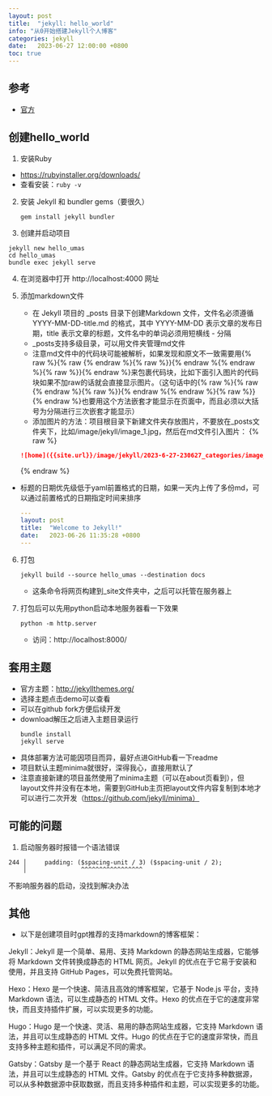 ```yaml
---
layout: post
title:  "jekyll: hello_world"
info: "从0开始搭建Jekyll个人博客"
categories: jekyll
date:   2023-06-27 12:00:00 +0800
toc: true
---
```


## 参考
- [官方](https://www.jekyll.com.cn/docs/)


## 创建hello_world

1. 安装Ruby  
- https://rubyinstaller.org/downloads/  
- 查看安装：```ruby -v ```

2. 安装 Jekyll 和 bundler gems（要很久）
   
    ```
    gem install jekyll bundler
    ```

3. 创建并启动项目
  ```
  jekyll new hello_umas
  cd hello_umas
  bundle exec jekyll serve
  ```

4. 在浏览器中打开 http://localhost:4000 网址


5. 添加markdown文件
   - 在 Jekyll 项目的 _posts 目录下创建Markdown 文件，文件名必须遵循 YYYY-MM-DD-title.md 的格式，其中 YYYY-MM-DD 表示文章的发布日期，title 表示文章的标题，文件名中的单词必须用短横线 - 分隔
   - _posts支持多级目录，可以用文件夹管理md文件
   - 注意md文件中的代码块可能被解析，如果发现和原文不一致需要用{% raw %}{% raw {% endraw %}{% raw %}}{% endraw %{% endraw %}{% raw %}}{% endraw %}来包裹代码块，比如下面引入图片的代码块如果不加raw的话就会直接显示图片。（这句话中的{% raw %}{% raw {% endraw %}{% raw %}}{% endraw %{% endraw %}{% raw %}}{% endraw %}也要用这个方法嵌套才能显示在页面中，而且必须以大括号为分隔进行三次嵌套才能显示）
   - 添加图片的方法：项目根目录下新建文件夹存放图片，不要放在_posts文件夹下，比如/image/jekyll/image_1.jpg，然后在md文件引入图片：
    {% raw %}
    ```md
    ![home]({{site.url}}/image/jekyll/2023-6-27-230627_categories/image_1.jpg)
    ```
    {% endraw %}
  - 标题的日期优先级低于yaml前置格式的日期，如果一天内上传了多份md，可以通过前置格式的日期指定时间来排序
    ```yaml
    ---
    layout: post
    title:  "Welcome to Jekyll!"
    date:   2023-06-26 11:35:28 +0800
    ---
    ```

6. 打包
    ```
    jekyll build --source hello_umas --destination docs
    ```
    - 这条命令将网页构建到_site文件夹中，之后可以托管在服务器上

7. 打包后可以先用python启动本地服务器看一下效果

    ```
    python -m http.server
    ```
    - 访问：http://localhost:8000/




## 套用主题

- 官方主题：http://jekyllthemes.org/
- 选择主题点击demo可以查看
- 可以在github fork方便后续开发
- download解压之后进入主题目录运行
  ```
  bundle install
  jekyll serve
  ```
- 具体部署方法可能因项目而异，最好点进GitHub看一下readme
- 项目默认主题minima就很好，深得我心，直接用默认了
- 注意直接新建的项目虽然使用了minima主题（可以在about页看到），但layout文件并没有在本地，需要到GitHub主页把layout文件内容复制到本地才可以进行二次开发（https://github.com/jekyll/minima）




## 可能的问题

1. 启动服务器时报错一个语法错误

```
244 │     padding: ($spacing-unit / 3) ($spacing-unit / 2);
    │               ^^^^^^^^^^^^^^^^^
```

不影响服务器的启动，没找到解决办法


## 其他

- 以下是创建项目时gpt推荐的支持markdown的博客框架：

Jekyll：Jekyll 是一个简单、易用、支持 Markdown 的静态网站生成器，它能够将 Markdown 文件转换成静态的 HTML 网页。Jekyll 的优点在于它易于安装和使用，并且支持 GitHub Pages，可以免费托管网站。

Hexo：Hexo 是一个快速、简洁且高效的博客框架，它基于 Node.js 平台，支持 Markdown 语法，可以生成静态的 HTML 文件。Hexo 的优点在于它的速度非常快，而且支持插件扩展，可以实现更多的功能。

Hugo：Hugo 是一个快速、灵活、易用的静态网站生成器，它支持 Markdown 语法，并且可以生成静态的 HTML 文件。Hugo 的优点在于它的速度非常快，而且支持多种主题和插件，可以满足不同的需求。

Gatsby：Gatsby 是一个基于 React 的静态网站生成器，它支持 Markdown 语法，并且可以生成静态的 HTML 文件。Gatsby 的优点在于它支持多种数据源，可以从多种数据源中获取数据，而且支持多种插件和主题，可以实现更多的功能。